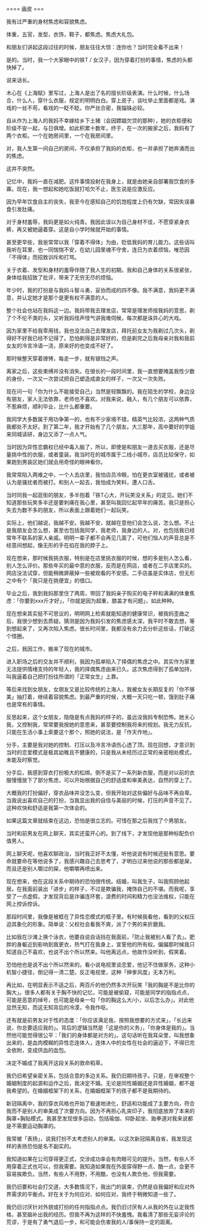 ==== 画皮 ===

我有过严重的身材焦虑和容貌焦虑。

体重，五官，发型，衣饰，鞋子，都焦虑。焦虑大礼包。

和朋友们讲起这段过往的时候，朋友往往大惊：连你也？当时完全看不出来！

是的。当时，我一个大家眼中的铁T / 女汉子，因为穿着打扮的事情，焦虑的头都快掉了。

说来话长。

木心在《上海赋》里写过，上海人是出了名的擅长阶级表演。什么时候，什么场合，什么人，穿什么衣服，规定的明明白白。穿上皮子，谈吐举止里面都是戏。演戏的一丝不苟，看戏的一眨不眨。你严丝合密，我锱铢必较。

自从作为上海人的我妈不幸嫁给乡下土猪（会因嫖娼欠贷的那种），她的衣柜便和阶级不安一起，与日俱增。如此积累十数年，终于，在一次的搬家之后，我妈有了两个衣柜。一个在她房间里，一个在我房间里。

对，我人生第一间自己的房间，不仅承担了我妈的衣柜，也一并承担了她奔涌而出的焦虑。

这并不突然。

记忆中，我妈一直在减肥。这件事情投射在我身上，就是由她亲自部署我饮食的多寡。现在，我一想起和她吃饭就打哈欠不止，医生说是应激反应。

因为早年饮食自主的丧失，我至今在感知自己的饥饱程度上仍有欠缺，常因失误暴食引发肚痛。

对于身材羞辱，我妈更是如火纯青。我因此误以为自己身材不佳，不愿穿紧身衣裤，再又被她逼着穿。这是自小学时候就开始的事情。

甚至更早些，我爸常常以我「穿着不得体」为由，贬低我妈的育儿能力。这些话叫我听在耳里，也一同惴惴不安，在幼儿园里魂不守舍，连日为衣着烦恼，唯恐因「不得体」而招致训斥和打骂。

关于衣着、发型和身材的羞辱伴随了我人生的初期。我和自己身体的关系很紧张，身体给我招致了批评，带来了无穷无尽的烦恼。

年少时，我的打扮是与我妈斗智斗勇，妥协而成的四不像。我不满意，我妈更不满意，并认定她才是那个是更有权不满意的人。

整个社会也站在我妈这一边。我妈带我去理发店，常常是理发师按我妈的意思，剃了个不伦不类的头，又听我妈怪声怪气讲我难伺候，每次都是诛异心的大戏。

因为家里不给我零用钱，我也没法自己去理发店，拜托前女友为我剃过几次头，剃得好不好我已经不记得了。恐怕剃得是非常好的，但是剃完之后我母亲对我和我前女友的冷言冷语一浇，原来好的也变成不好了。

那时候整天穿着镣铐，每走一步，就有锒铛之声。

离家之后，这些束缚并没有消失。在很长的一段时间里，我一直想要掩盖我性少数的身份，一次又一次尝试把自己塑造成直女的样子，一次又一次失败。

现在问一句「你为什么不能接受自己」当然是轻飘飘的。我在陌生的学校，身边没有朋友，家人无法依靠，老师也不喜欢。对我来说，融入，有几个朋友可以依靠，不惹麻烦，顺利毕业，比什么都重要。

我同学大多数属于用功争第一的，也有不少家境不错，精英气比较浓，这两种气质我都处不太好。到了第二年，我才开始有了几个朋友。大三那年，高中要好的学姐来同城读研，身边又添了一点人气。

当时因为异性恋霸权已经中毒入脑了，所以，即使是和朋友一道去买衣服，还是尽量挑中性的衣服，或者童装。我当时在的城市属于二线小城市，店员比较保守，如果跑到男装区她们就会用奇怪的眼神看你。

我常常陷入两难之中，一个人去店里，我怕店员冷眼，怕在更衣室被骚扰，或者被认为是骚扰者而被打。和别人一起去，我怕成为笑料，遭人口舌。

当时同我一起逛街的朋友，多半抱着「铁T心大，开玩笑没关系」的定见。她们不知道那些玩笑多半还是要刺痛在我心里，甚至叫我回忆起早年的痛苦。我只是担心失去为数不多的朋友，所以表面上跟着她们一起玩笑。

实际上，他们越说，我越不安。我越不安，就越在意他们会怎么说，怎么想。不止是我朋友会怎么想，甚至也包括我同学，我老师，我身边的人。对，也包括我已经常年不联系的家人亲戚。明明一辈子都不会再见几面了，可他们恼人的声音总是不经意间想起，像无形的手在掐在我的脖子上。

现在想来，那时候我挑衣服，特别是在店里挑衣服的时候，想的多是别人怎么看，别人怎么评价。那些年买的最中意的衣服，反而是在网店，或者在二手店里买的。网店没法试穿，但能稍微屏蔽掉一些被观看的不安感。二手店虽是实体店，但无形之中有个「我只是在挑便宜」的借口。

毕业之后，我到我妈那里住了两周，带回了我妈亲子购买的电子秤和满满的体重焦虑：「你要到xxx斤才好」，「你就是因为超重，膝盖才有问题」，如此种种。

现在想来其实挺不可思议的，明明网上检索就能知道的健康常识，被我妈歪曲之后，我很少想到去质疑。猜测是因为我妈引发的焦虑感太深，我平时不敢去想，等到想起来了，又再次陷入焦虑。很长时间里，我都没有余力去分析这些话，打破这个怪圈。

之后，我因工作，搬来了现在的城市。

进入职场之后的交友并不顺利，我因为孤单陷入了择偶的焦虑之中。其实作为家里无法提供情绪支持的年轻人，我的择偶焦虑由来已久。这次焦虑得到了孤单加持，叫我逼着自己把打扮往所谓的「正常女生」上靠。

等后来找到女朋友，女朋友又是比较传统的上海人，我被女友长期反复的「你不够美」抽打着，继续着容貌焦虑。到最严重的时候，大概一天只吃一顿，饿到肚子痛也是常有的事情。

反思起来，这个女朋友，隐隐是有点我妈的样子的，虽远没我妈专制恐怖。她关心我，又控制我，常常要我按她的意思来，甚至要控制我将来的规划。我无力反抗，只能在生活小事上索要这个那个，照她的说法，是「作天作地」。

分手，主要是我对她的控制、打压以及冷言冷语伤心透了顶。现在回想，才意识到当时的恋爱模式是极其幼稚且不健康的，只是我从未经历过正常的亲密相处模式，未能及时察觉。

分手后，我感到穿衣打扮极大的松绑。倒不是买了一系列新衣服，而是对以前的衣服慢慢放下了部分焦虑，可以开始根据自己的舒适度和审美表达，自然的穿上了。

大概我的打扮偏好，穿衣品味并没怎么变，但我开始对这些偏好与品味不再自卑。当我说出喜欢自己的打扮，当我显出我的自信与美丽的时候，打压的声音不见了。这种欢快和舒适是我第一次体会的。

如果这篇文章就结束在这边，恐怕是很立志的。可惜在那之后我找了个男朋友。

当时和前男友在网上聊天，其实还蛮开心的。到了线下，才发现他是那种标配负价值男人。

网上聊天呢，他喜欢聊政治，当时我正好不太懂，听他说说有时候还挺有意思。要命就要命在等他说多了，我感兴趣自己去思考了，才明白过来他说的那些都是屎，而且还是别人嚼过的屎，他嚼嚼再喷出来。

现在想来，他在这段关系中期待的恐怕很传统。结婚，叫我生子，叫我照顾他起居。在我面前装出「进步」的样子，不过是欺骗我，掩饰自己的不堪。而我呢，享受了一点虚假，才发现背后是诈骗连环套，浪费的时间和精力也没法维权，只能在网上控诉控诉。

那段时间里，我像是被框在了异性恋模式的框子里。有时候我看他，看到的父权压迫具象化的形象。简单说：父权社会看我不爽，派了个男的来折磨我。

比如我在沙滩上换个泳衣，他要自说自话挡在我面前，「防止我被别人看了去」。肥胖的身躯近到影响到我更衣，热气打在我身上，宣誓他的所有权。偏偏那时候我只知道自己不喜欢，也说不出个所以然来。叫他离远点，他故作没听到，假笑着。

恐怕他也是说不出个所以然来的。看小说电视里谈恋爱，他记不住做家务，这种小机智小捷径，倒记得一清二楚。反正电视里，这种「绅爹风度」无本万利。

再比如，在明显表示不适之后，两百斤的他仍然多次开玩笑「我的胸是不是比你的胸大」。很多人都有关于胸不快的记忆，可能是被偷窥，可能是同学的指指点点，可能是恶意的绰号，也可能是母亲一句「你的胸这么大/小，以后怎么办」。对此他显然无知，而这无知背后的冷漠，令我作呕。

还有就是前男友对于性的态度：「你应该满足我，按照我想要的方式来」，「长远来说，你总要适应我的」。背后的逻辑当然是「这是你的义务」，「你身体是我的」。当然他可能觉得很公平：「我们的身体都是对方的」。这句话听在我耳朵里，叫我想象出来的，是血肉模糊的异性恋连体人，连体人中的女性在社会的逼迫下，不得已完全依附，变成供血的血包。

决定不婚成了我离开这段关系的救命稻草。

我仍旧希望亲密关系，包括合意的多边关系。我仍旧期待孩子。只是，在审视整个婚姻制度的起源和运作之后，我决定不婚。无论是同性婚姻还是异性婚姻，都不是我希望的。在婚姻框架下的关系，在婚姻框架下的孩子都不是我期待的。

新冠隔离中，我的穿衣风格也开始了极速地进化，舒适和功能成了主要方向，符合我而不是别人的审美成了次要方向。因为不再担心乳突印子，我彻底放弃了本来的胸罩+胸贴模式。我甚至发现很多运动，包括瑜伽、仰卧起坐、跆拳道对我来说都是不需要运动胸罩的。

我常被「表扬」，说我打扮不太考虑别人的审美。以这次新冠隔离自省，我发现这样的表扬恐怕是名不副实的。

我知道如果在公司穿得更正式，交涉成功率会有肉眼可见的提升。当然，有些人不用穿着正式也可以，但我需要。我知道如果我在外面穿得野一点、酷一点，会更不容易挨欺负。当然，有些人不用野，不用酷，也没有人欺负他，但我需要。

我仍旧要和社会打交道，大多数情况下，我出门的装束，仍然是自我偏好和应对外界需求的平衡点。好在关于为何应对、如何应对，我终于稍微知道一些了。

我仍旧讨厌针对外貌或打扮的任何指指点点。我仍旧讨厌有人从我的外在认定我性格，甚至脑补出我的经历。但我不再为这样的不快羞愧。我看清了那些无妄评论的荒谬，于是有了勇气退后一步，和可能会伤害我的人/事保持一定的距离。
